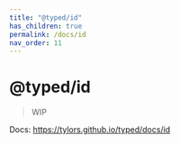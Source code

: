 ```yaml
---
title: "@typed/id"
has_children: true
permalink: /docs/id
nav_order: 11
---
```


# @typed/id

> WIP

Docs: https://tylors.github.io/typed/docs/id

